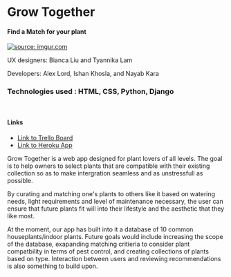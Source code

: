 # Grow Together

#### Find a Match for your plant



<a href="https://imgur.com/VBYdv5M"><img src="https://i.imgur.com/VBYdv5M.png" title="source: imgur.com" /></a>

<p>UX designers: Bianca Liu and Tyannika Lam</p>
<p>Developers: Alex Lord, Ishan Khosla, and Nayab Kara</p>



<h3> Technologies used : HTML, CSS, Python, Django </h3>

<br>

<h4> Links </h4>

- <a href="https://trello.com/b/m4Vgsgi1/project-3">Link to Trello Board</a>
- <a href="https://grow-together-plants.herokuapp.com"> Link to Heroku App</a>



<p>Grow Together is a web app designed for plant lovers of all levels. The goal is to help owners to select plants that are compatible with their existing collection so as to make intergration seamless and as unstressfull as possible.</p>

<p>By curating and matching one's plants to others like it based on watering needs, light requirements and level of maintenance necessary, the user can ensure that future plants fit will into their lifestyle and the aesthetic that they like most.</p>

<p> At the moment, our app has built into it a database of 10 common houseplants/indoor plants. Future goals would include increasing the scope of the database, exapanding matching critieria to consider plant compatbility in terms of pest control, and creating collections of plants based on type. Interaction between users and reviewing recommendations is also something to build upon.</p>



